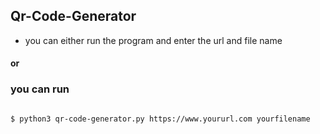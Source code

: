 ## Qr-Code-Generator

- you can either run the program and enter the url and file name

#### or 

### you can run 

```bash 

$ python3 qr-code-generator.py https://www.yoururl.com yourfilename

